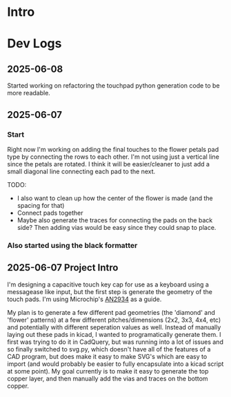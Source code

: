 
# Intro


# Dev Logs


## 2025-06-08
Started working on refactoring the touchpad python generation code to be more readable.

## 2025-06-07
### Start
Right now I'm working on adding the final touches to the flower petals pad type by connecting the
rows to each other. I'm not using just a vertical line since the petals are rotated. I think it
will be easier/cleaner to just add a small diagonal line connecting each pad to the next.

TODO:
- I also want to clean up how the center of the flower is made (and the spacing for that)
- Connect pads together
- Maybe also generate the traces for connecting the pads on the back side? Then adding vias would
   be easy since they could snap to place.

### Also started using the black formatter

## 2025-06-07 Project Intro
I'm designing a capacitive touch key cap for use as a keyboard using a messagease like input, but
the first step is generate the geometry of the touch pads. I'm using Microchip's
[AN2934](https://ww1.microchip.com/downloads/aemDocuments/documents/TXFG/ApplicationNotes/ApplicationNotes/Capacitive-Touch-Sensor-Design-Guide-DS00002934-B.pdf) as a guide.


My plan is to generate a few different pad geometries (the 'diamond' and 'flower' patterns) at a
few different pitches/dimensions (2x2, 3x3, 4x4, etc) and potentially with different seperation
values as well. Instead of manually laying out these pads in kicad, I wanted to programatically
generate them. I first was trying to do it in CadQuery, but was running into a lot of issues and so
finally switched to svg.py, which doesn't have all of the features of a CAD program, but does make
it easy to make SVG's which are easy to import (and would probably be easier to fully encapsulate
into a kicad script at some point).
My goal currently is to make it easy to generate the top copper layer, and then manually add the
vias and traces on the bottom copper.
